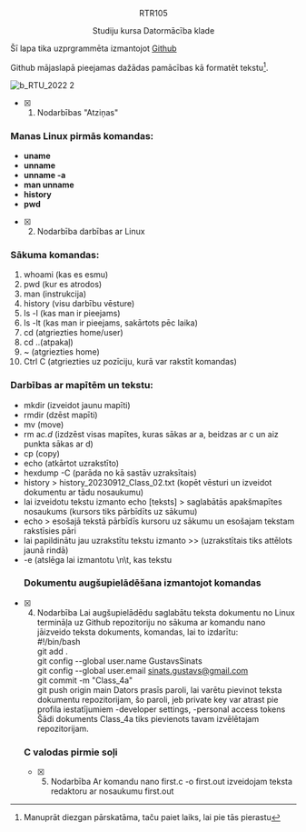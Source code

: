 <p align="center">
  RTR105

  <p align="center">
Studiju kursa Datormācība klade
<p align="center">

Šī lapa tika uzprgrammēta izmantojot [Github](https://github.com/)

Github mājaslapā pieejamas dažādas pamācības kā formatēt tekstu[^1].
[^1]: Manuprāt diezgan pārskatāma, taču paiet laiks, lai pie tās pierastu

![b_RTU_2022 2](https://github.com/GustavsSinats/RTR105/assets/144107004/b840a568-77c7-48d7-a51e-546dba7a23fd)


- [X] 1. Nodarbības "Atziņas"

### Manas Linux pirmās komandas:  
+ **uname**  
+ **unname**  
+ **unname -a**  
+ **man unname**  
+ **history**
+ **pwd**

- [X] 2. Nodarbība darbības ar Linux

### Sākuma komandas:
1. whoami (kas es esmu)  
2. pwd (kur es atrodos)  
3. man (instrukcija)  
4. history (visu darbību vēsture)  
5. ls -l (kas man ir pieejams)  
6. ls -lt (kas man ir pieejams, sakārtots pēc laika)  
7. cd (atgriezties home/user)  
8. cd ..(atpakaļ)  
9. ~ (atgriezties home)
10. Ctrl C (atgriezties uz pozīciju, kurā var rakstīt komandas)
### Darbības ar mapītēm un tekstu:
+ mkdir (izveidot jaunu mapīti)  
+ rmdir (dzēst mapīti)  
+ mv (move)  
+ rm a*c.d* (izdzēst visas mapītes, kuras sākas ar a, beidzas ar c un aiz punkta sākas ar d)
+ cp (copy) 
+ echo (atkārtot uzrakstīto)  
+ hexdump -C (parāda no kā sastāv uzraksītais)  
+ history > history_20230912_Class_02.txt (kopēt vēsturi un izveidot dokumentu ar tādu nosaukumu)
+ lai izveidotu tekstu izmanto echo [teksts] > saglabātās apakšmapītes nosaukums (kursors tiks pārbīdīts uz sākumu)
+ echo > esošajā tekstā pārbīdīs kursoru uz sākumu un esošajam tekstam rakstīsies pāri
+ lai papildinātu jau uzrakstītu tekstu izmanto >> (uzrakstītais tiks attēlots jaunā rindā)
+ -e (atslēga lai izmantotu \n\t, kas tekstu
  ### Dokumentu augšupielādēšana izmantojot komandas
- [X] 4. Nodarbība
Lai augšupielādēdu saglabātu teksta dokumentu no Linux termināļa uz Github repozitoriju no sākuma ar komandu nano jāizveido teksta dokuments, komandas, lai to izdarītu:  
#!/bin/bash  
git add .  
git config --global user.name GustavsSinats  
git config --global user.email sinats.gustavs@gmail.com  
git commit -m "Class_4a"  
git push origin main
Dators prasīs paroli, lai varētu pievinot teksta dokumentu repozitorijam, šo paroli, jeb private key var atrast pie profila iestatījumiem -developer settings, -personal access tokens
Šādi dokuments Class_4a tiks pievienots tavam izvēlētajam repozitorijam.
   ### C valodas pirmie soļi
  - [X] 5. Nodarbība
Ar komandu nano first.c -o first.out izveidojam teksta redaktoru ar nosaukumu first.out


